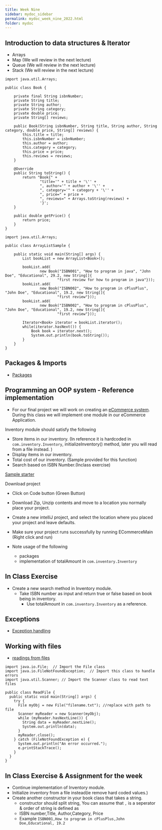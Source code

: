 ```yaml
---
title: Week Nine
sidebar: mydoc_sidebar
permalink: mydoc_week_nine_2022.html
folder: mydoc
---
```


## Introduction to data structures & Iterator

* Arrays
* Map (We will review in the next lecture)
* Queue (We will review in the next lecture)
* Stack (We will review in the next lecture)

```
import java.util.Arrays;

public class Book {

    private final String isbnNumber;
    private String title;
    private String author;
    private String category;
    private double price;
    private String[] reviews;

    public Book(String isbnNumber, String title, String author, String category, double price, String[] reviews) {
        this.title = title;
        this.isbnNumber = isbnNumber;
        this.author = author;
        this.category = category;
        this.price = price;
        this.reviews = reviews;
    }

    @Override
    public String toString() {
        return "Book{" +
                "title='" + title + '\'' +
                ", author='" + author + '\'' +
                ", category='" + category + '\'' +
                ", price=" + price +
                ", reviews=" + Arrays.toString(reviews) +
                '}';
    }

    public double getPrice() {
        return price;
    }
}
```

```
import java.util.Arrays;

public class ArrayListSample {

    public static void main(String[] args) {
        List bookList = new ArrayList<Book>();

        bookList.add(
                new Book("ISBN001", "How to program in java", "John Doe", "Educational", 29.2, new String[]{
                        "first review for how to program in java"}));
        bookList.add(
                new Book("ISBN002", "How to program in cPlusPlus", "John Doe", "Educational", 19.2, new String[]{
                        "first review"}));
        bookList.add(
                new Book("ISBN002", "How to program in cPlusPlus", "John Doe", "Educational", 19.2, new String[]{
                        "first review"}));

        Iterator<Book> iterator = bookList.iterator();
        while(iterator.hasNext()) {
            Book book = iterator.next();
            System.out.println(book.toString());
        }
    }
}
```

## Packages & Imports
* [Packages](https://www.w3schools.com/java/java_packages.asp)


## Programming an OOP system - Reference implementation

* For our final project we will work on creating an [eCommerce system](https://rambethina.github.io/java/mydoc_week_eight.html#final-project-more-details-will-be-added-later-this-section-is-more-of-a-helper-to-think-through-object-oriented-programming). During this class we will implement one
module in our eCommerce Application.

Inventory module should satisfy the following
* Store items in our inventory. (In reference it is hardcoded in `com.inventory.Inventory`, initializeInventory() method, later you will read from a file instead. )
* Display items in our inventory.
* Total cost of our inventory. (Sample provided for this function)
* Search based on ISBN Number.(Inclass exercise)

[Sample starter](https://github.com/rambethina/ECommerceInventoryModule)

Download project
* Click on Code button (Green Button)
* Download Zip, Unzip contents and move to a location you normally place your project.

* Create a new intelliJ project, and select the location where you placed your project and leave defaults.
* Make sure your project runs successfully by running ECommerceMain (Right click and run)

* Note usage of the following
    * packages
    * implementation of totalAmount in `com.inventory.Inventory`

## In Class Exercise

* Create a new search method in Inventory module.
    * Take ISBN number as input and return true or false based on book being in inventory.
        * Use totalAmount in `com.inventory.Inventory` as a reference.

## Exceptions
* [Exception handling](https://www.w3schools.com/java/java_try_catch.asp)

## Working with files

* [readings from files](https://www.w3schools.com/java/java_files_read.asp)

```
import java.io.File;  // Import the File class
import java.io.FileNotFoundException;  // Import this class to handle errors
import java.util.Scanner; // Import the Scanner class to read text files

public class ReadFile {
  public static void main(String[] args) {
    try {
      File myObj = new File("filename.txt"); //replace with path to file
      Scanner myReader = new Scanner(myObj);
      while (myReader.hasNextLine()) {
        String data = myReader.nextLine();
        System.out.println(data);
      }
      myReader.close();
    } catch (FileNotFoundException e) {
      System.out.println("An error occurred.");
      e.printStackTrace();
    }
  }
}
```

## In Class Exercise & Assignment for the week

* Continue implementation of Inventory module.
* Initialize inventory from a file instead(ie remove hard coded values.)
* Create another constructor in your book class that takes a string.
    * constructor should split string, You can assume that `,` is a seperator & order of string is defined as
    * ISBN number,Title, Author,Category, Price
    * Example `ISBN001,How to program in cPlusPlus,John Doe,Educational, 19.2`


